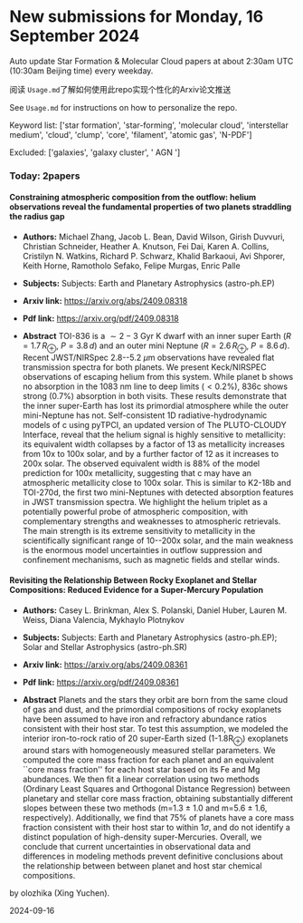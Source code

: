 # New submissions for Monday, 16 September 2024
Auto update Star Formation & Molecular Cloud papers at about 2:30am UTC (10:30am Beijing time) every weekday.


阅读 `Usage.md`了解如何使用此repo实现个性化的Arxiv论文推送

See `Usage.md` for instructions on how to personalize the repo. 


Keyword list: ['star formation', 'star-forming', 'molecular cloud', 'interstellar medium', 'cloud', 'clump', 'core', 'filament', 'atomic gas', 'N-PDF']


Excluded: ['galaxies', 'galaxy cluster', ' AGN ']


### Today: 2papers 
#### Constraining atmospheric composition from the outflow: helium observations reveal the fundamental properties of two planets straddling the radius gap
 - **Authors:** Michael Zhang, Jacob L. Bean, David Wilson, Girish Duvvuri, Christian Schneider, Heather A. Knutson, Fei Dai, Karen A. Collins, Cristilyn N. Watkins, Richard P. Schwarz, Khalid Barkaoui, Avi Shporer, Keith Horne, Ramotholo Sefako, Felipe Murgas, Enric Palle
 - **Subjects:** Subjects:
Earth and Planetary Astrophysics (astro-ph.EP)
 - **Arxiv link:** https://arxiv.org/abs/2409.08318

 - **Pdf link:** https://arxiv.org/pdf/2409.08318

 - **Abstract**
 TOI-836 is a $\sim2-3$ Gyr K dwarf with an inner super Earth ($R=1.7\,R_\oplus$, $P=3.8\,d$) and an outer mini Neptune ($R=2.6\,R_\oplus$, $P=8.6\,d$). Recent JWST/NIRSpec 2.8--5.2 $\mu$m observations have revealed flat transmission spectra for both planets. We present Keck/NIRSPEC observations of escaping helium from this system. While planet b shows no absorption in the 1083 nm line to deep limits ($<0.2$\%), 836c shows strong (0.7\%) absorption in both visits. These results demonstrate that the inner super-Earth has lost its primordial atmosphere while the outer mini-Neptune has not. Self-consistent 1D radiative-hydrodynamic models of c using pyTPCI, an updated version of The PLUTO-CLOUDY Interface, reveal that the helium signal is highly sensitive to metallicity: its equivalent width collapses by a factor of 13 as metallicity increases from 10x to 100x solar, and by a further factor of 12 as it increases to 200x solar. The observed equivalent width is 88\% of the model prediction for 100x metallicity, suggesting that c may have an atmospheric metallicity close to 100x solar. This is similar to K2-18b and TOI-270d, the first two mini-Neptunes with detected absorption features in JWST transmission spectra. We highlight the helium triplet as a potentially powerful probe of atmospheric composition, with complementary strengths and weaknesses to atmospheric retrievals. The main strength is its extreme sensitivity to metallicity in the scientifically significant range of 10--200x solar, and the main weakness is the enormous model uncertainties in outflow suppression and confinement mechanisms, such as magnetic fields and stellar winds.
#### Revisiting the Relationship Between Rocky Exoplanet and Stellar Compositions: Reduced Evidence for a Super-Mercury Population
 - **Authors:** Casey L. Brinkman, Alex S. Polanski, Daniel Huber, Lauren M. Weiss, Diana Valencia, Mykhaylo Plotnykov
 - **Subjects:** Subjects:
Earth and Planetary Astrophysics (astro-ph.EP); Solar and Stellar Astrophysics (astro-ph.SR)
 - **Arxiv link:** https://arxiv.org/abs/2409.08361

 - **Pdf link:** https://arxiv.org/pdf/2409.08361

 - **Abstract**
 Planets and the stars they orbit are born from the same cloud of gas and dust, and the primordial compositions of rocky exoplanets have been assumed to have iron and refractory abundance ratios consistent with their host star. To test this assumption, we modeled the interior iron-to-rock ratio of 20 super-Earth sized (1-1.8R$_{\oplus}$) exoplanets around stars with homogeneously measured stellar parameters. We computed the core mass fraction for each planet and an equivalent ``core mass fraction'' for each host star based on its Fe and Mg abundances. We then fit a linear correlation using two methods (Ordinary Least Squares and Orthogonal Distance Regression) between planetary and stellar core mass fraction, obtaining substantially different slopes between these two methods (m=1.3 $\pm$ 1.0 and m=5.6 $\pm$ 1.6, respectively). Additionally, we find that 75$\%$ of planets have a core mass fraction consistent with their host star to within 1$\sigma$, and do not identify a distinct population of high-density super-Mercuries. Overall, we conclude that current uncertainties in observational data and differences in modeling methods prevent definitive conclusions about the relationship between between planet and host star chemical compositions.


by olozhika (Xing Yuchen). 


2024-09-16
